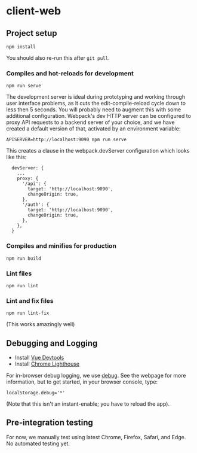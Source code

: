# client-web

## Project setup
```
npm install
```

You should also re-run this after `git pull`.

### Compiles and hot-reloads for development
```
npm run serve
```

The development server is ideal during prototyping and working through user
interface problems, as it cuts the edit-compile-reload cycle down to less then
5 seconds.  You will probably need to augment this with some additional
configuration.  Webpack's dev HTTP server can be configured to proxy API
requests to a backend server of your choice, and we have created a default
version of that, activated by an environment variable:

```
APISERVER=http://localhost:9090 npm run serve
```

This creates a clause in the webpack.devServer configuration which looks like this:
```
  devServer: {
    ...
    proxy: {
      '/api': {
        target: 'http://localhost:9090',
        changeOrigin: true,
      },
      '/auth': {
        target: 'http://localhost:9090',
        changeOrigin: true,
      },
    },
  }
```

### Compiles and minifies for production
```
npm run build
```

### Lint files
```
npm run lint
```

### Lint and fix files
```
npm run lint-fix
```

(This works amazingly well)

## Debugging and Logging

- Install [Vue Devtools](https://github.com/vuejs/vue-devtools)
- Install [Chrome Lighthouse](https://developers.google.com/web/tools/lighthouse/)

For in-browser debug logging, we use [debug](https://www.npmjs.com/package/debug).  See the webpage for more information, but to get started, in your browser console, type:

```
localStorage.debug='*'
```

(Note that this isn't an instant-enable; you have to reload the app).

## Pre-integration testing

For now, we manually test using latest Chrome, Firefox, Safari, and Edge.  No automated testing yet.
